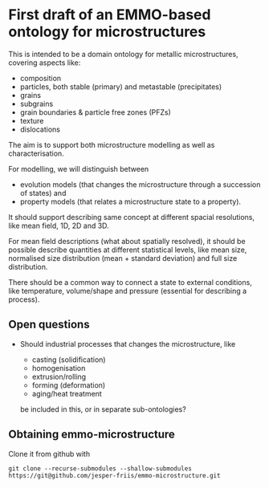First draft of an EMMO-based ontology for microstructures
=========================================================
This is intended to be a domain ontology for metallic microstructures,
covering aspects like:
  - composition
  - particles, both stable (primary) and metastable (precipitates)
  - grains
  - subgrains
  - grain boundaries & particle free zones (PFZs)
  - texture
  - dislocations

The aim is to support both microstructure modelling as well as
characterisation.

For modelling, we will distinguish between
  - evolution models (that changes the microstructure through a
    succession of states) and
  - property models (that relates a microstructure state to a property).

It should support describing same concept at different spacial
resolutions, like mean field, 1D, 2D and 3D.

For mean field descriptions (what about spatially resolved), it should
be possible describe quantities at different statistical levels, like
mean size, normalised size distribution (mean + standard deviation)
and full size distribution.

There should be a common way to connect a state to external
conditions, like temperature, volume/shape and pressure (essential for
describing a process).


Open questions
--------------
* Should industrial processes that changes the microstructure, like
    - casting (solidification)
    - homogenisation
    - extrusion/rolling
    - forming (deformation)
    - aging/heat treatment

  be included in this, or in separate sub-ontologies?


Obtaining emmo-microstructure
-----------------------------
Clone it from github with

    git clone --recurse-submodules --shallow-submodules https://git@github.com/jesper-friis/emmo-microstructure.git
